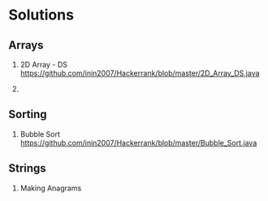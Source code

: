 # Solutions

## Arrays
1. 2D Array - DS
https://github.com/inin2007/Hackerrank/blob/master/2D_Array_DS.java

2. 

## Sorting
1. Bubble Sort
https://github.com/inin2007/Hackerrank/blob/master/Bubble_Sort.java

## Strings
1. Making Anagrams
